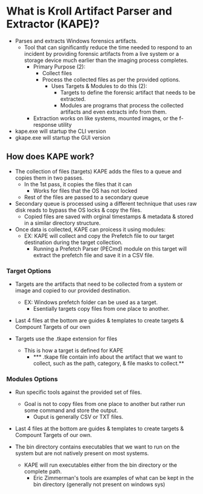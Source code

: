 # What is Kroll Artifact Parser and Extractor (KAPE)?

- Parses and extracts Windows forensics artifacts.
  - Tool that can significantly reduce the time needed to respond to an incident by providing forensic artifacts from a live system or a storage device much earlier than the imaging process completes.
    - Primary Purpose (2):
      - Collect files
      - Process the collected files as per the provided options.
        - Uses Targets & Modules to do this (2):
          - Targets to define the forensic artifact that needs to be extracted.
          - Modules are programs that process the collected artifacts and even extracts info from them.
    - Extraction works on like systems, mounted images, or the f-response utility
- kape.exe will startup the CLI version
- gkape.exe will startup the GUI version

## How does KAPE work?

- The collection of files (targets) KAPE adds the files to a queue and copies them in two passes.
  - In the 1st pass, it copies the files that it can
    - Works for files that the OS has not locked
  - Rest of the files are passed to a secondary queue
- Secondary queue is processed using a different technique that uses raw disk reads to bypass the OS locks & copy the files.
  - Copied files are saved with orginal timestamps & metadata & stored in a similar directory structure.
- Once data is collected, KAPE can proicess it using modules:
  - EX: KAPE will collect and copy the Prefetch file to our target destination during the target collection.
    - Running a Prefetch Parser (PECmd) module on this target will extract the prefetch file and save it in a CSV file.

### Target Options

- Targets are the artifacts that need to be collected from a system or image and copied to our provided destination.
  - EX: Windows prefetch folder can be used as a target.
    - Esentially targets copy files from one place to another.
- Last 4 files at the bottom are guides & templates to create targets & Compount Targets of our own

- Targets use the .tkape extension for files
  - This is how a target is defined for KAPE
    - *** .tkape file contain info about the artifact that we want to collect, such as the path, category, & file masks to collect.**

### Modules Options

- Run specific tools against the provided set of files.
  - Goal is not to copy files from one place to another but rather run some command and store the output.
    - Ouput is generally CSV or TXT files.
- Last 4 files at the bottom are guides & templates to create targets & Compount Targets of our own.

- The bin directory contains executables that we want to run on the system but are not natively present on most systems.
  - KAPE will run executables either from the bin directory or the complete path.
    -  Eric Zimmerman's tools are examples of what can be kept in the bin directory (generally not present on windows sys)

